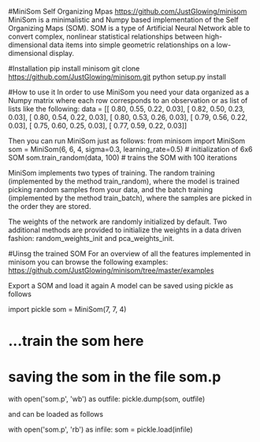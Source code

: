 #MiniSom
Self Organizing Mpas
https://github.com/JustGlowing/minisom
MiniSom is a minimalistic and Numpy based implementation of the Self Organizing Maps (SOM). SOM is a type of Artificial Neural Network able to convert complex, nonlinear statistical relationships between high-dimensional data items into simple geometric relationships on a low-dimensional display.

#Installation
pip install minisom
git clone https://github.com/JustGlowing/minisom.git
python setup.py install

#How to use it
In order to use MiniSom you need your data organized as a Numpy matrix where each row corresponds to an observation or as list of lists like the following:
data = [[ 0.80,  0.55,  0.22,  0.03],
        [ 0.82,  0.50,  0.23,  0.03],
        [ 0.80,  0.54,  0.22,  0.03],
        [ 0.80,  0.53,  0.26,  0.03],
        [ 0.79,  0.56,  0.22,  0.03],
        [ 0.75,  0.60,  0.25,  0.03],
        [ 0.77,  0.59,  0.22,  0.03]]
        
        
Then you can run MiniSom just as follows:
from minisom import MiniSom    
som = MiniSom(6, 6, 4, sigma=0.3, learning_rate=0.5) # initialization of 6x6 SOM
som.train_random(data, 100) # trains the SOM with 100 iterations

MiniSom implements two types of training. The random training (implemented by the method train_random), where the model is trained picking random samples from your data, and the batch training (implemented by the method train_batch), where the samples are picked in the order they are stored.

The weights of the network are randomly initialized by default. Two additional methods are provided to initialize the weights in a data driven fashion: random_weights_init and pca_weights_init.

#Uinsg the trained SOM
For an overview of all the features implemented in minisom you can browse the following examples: https://github.com/JustGlowing/minisom/tree/master/examples

Export a SOM and load it again
A model can be saved using pickle as follows

import pickle
som = MiniSom(7, 7, 4)

# ...train the som here

# saving the som in the file som.p
with open('som.p', 'wb') as outfile:
    pickle.dump(som, outfile)
    
and can be loaded as follows

with open('som.p', 'rb') as infile:
    som = pickle.load(infile)    
